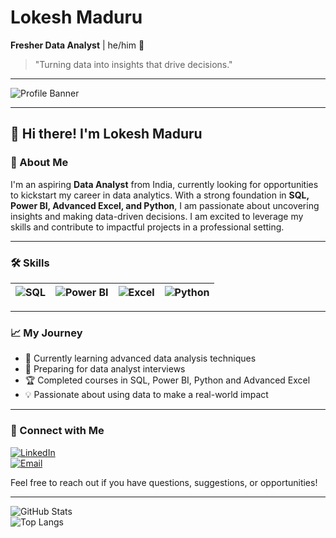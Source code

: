 # Lokesh Maduru  
**Fresher Data Analyst** | he/him 👋  

> "Turning data into insights that drive decisions."  

---

![Profile Banner](https://www.google.com/url?sa=i&url=https%3A%2F%2Fgithub.com%2Fsinghrahul7874&psig=AOvVaw28uqFxIUmE4Ry0MgcM2iPR&ust=1732174007556000&source=images&cd=vfe&opi=89978449&ved=0CBMQjRxqFwoTCJiss4q86okDFQAAAAAdAAAAABAR)  

---

## 👋 Hi there! I'm Lokesh Maduru

### 🌱 About Me  
I'm an aspiring **Data Analyst** from India, currently looking for opportunities to kickstart my career in data analytics. With a strong foundation in **SQL, Power BI, Advanced Excel, and Python**, I am passionate about uncovering insights and making data-driven decisions. I am excited to leverage my skills and contribute to impactful projects in a professional setting.

---

### 🛠️ Skills  

| ![SQL](https://img.shields.io/badge/-SQL-blue?style=flat-square&logo=MicrosoftSQLServer&logoColor=white) | ![Power BI](https://img.shields.io/badge/-Power%20BI-F2C811?style=flat-square&logo=Power-BI&logoColor=black) | ![Excel](https://img.shields.io/badge/-Advanced%20Excel-217346?style=flat-square&logo=Microsoft-Excel&logoColor=white) | ![Python](https://img.shields.io/badge/-Python-3776AB?style=flat-square&logo=Python&logoColor=white) |
|---|---|---|---|

---

### 📈 My Journey  

- 🌱 Currently learning advanced data analysis techniques  
- 🎯 Preparing for data analyst interviews  
- 🏆 Completed courses in SQL, Power BI, Python and Advanced Excel  
- 💡 Passionate about using data to make a real-world impact  

---

### 🔗 Connect with Me   
[![LinkedIn](https://img.shields.io/badge/-LinkedIn-blue?style=for-the-badge&logo=Linkedin&logoColor=white)](https://www.linkedin.com/in/lokeshmaduru)  
[![Email](https://img.shields.io/badge/-Email-D14836?style=for-the-badge&logo=Gmail&logoColor=white)](mailto:madurulokesh19999@gmail.com)

Feel free to reach out if you have questions, suggestions, or opportunities!

---

![GitHub Stats](https://github-readme-stats.vercel.app/api?username=LokeshMaduru&show_icons=true&theme=radical)  
![Top Langs](https://github-readme-stats.vercel.app/api/top-langs/?username=LokeshMaduru&layout=compact&theme=radical)  
